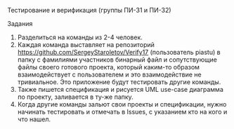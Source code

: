 Тестирование и верификация (группы ПИ-31 и ПИ-32)

Задания
1.	Разделиться на команды из 2-4 человек. 
2.	Каждая команда выставляет на репозиторий https://github.com/SergeyStaroletov/Verify17 (пользователь piastu) в папку с фамилиями участников бинарный файл и сопутствующие файлы своего готового проекта, который каким-то образом взаимодействует с пользователем и это взаимодействие не тривиальное. Это приложение будут тестировать другие команды.
3.	Также пишется спецификация и рисуется UML use-case диаграмма по проекту, заливается в ту-же папку.
4.	Когда другие команды зальют свои проекты и спецификации, нужно начинать тестировать и отмечать в Issues, с указанием кто на кого и что нашел. 
